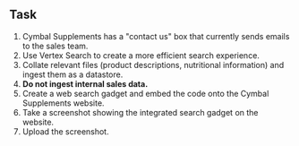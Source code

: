 ## Task

1. Cymbal Supplements has a "contact us" box that currently sends emails to the sales team.
2. Use Vertex Search to create a more efficient search experience.
3. Collate relevant files (product descriptions, nutritional information) and ingest them as a datastore.
4. **Do not ingest internal sales data.**
5. Create a web search gadget and embed the code onto the Cymbal Supplements website.
6. Take a screenshot showing the integrated search gadget on the website.
7. Upload the screenshot.
